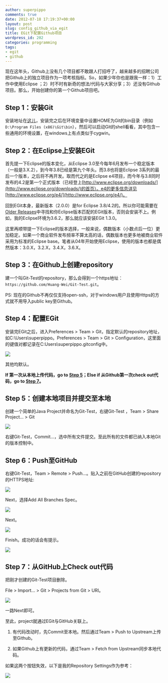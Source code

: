 ```yaml
---
author: superpippo
comments: true
date: 2012-07-18 17:19:37+00:00
layout: post
slug: config_github_via_egit
title: EGit下配置Github项目
wordpress_id: 202
categories: programming
tags:
- egit
- github
---
```


现在这年头，Github上没有几个项目都不敢跟人打招呼了，越来越多的招聘公司把Github上的独立项目作为一项考核指标。So，如果少年你也是跟我一样：1）工作中使用Eclipse ；2）时不时有新奇的想法/代码与大家分享；3）还没有Github项目。那么，开始创建你的第一个Github项目吧。

## Step 1：安装Git
 
安装地址在[这儿](http://git-scm.com/)，安装完之后在环境变量中设置HOME为Git的bin目录（例如`D:\Program Files (x86)\Git\bin`），然后可以启动Git的shell看看，其中包含一些通用的环境设置，在windows上有点类似于cygwin。

## Step 2：在Eclipse上安装EGit

首先提一下Eclipse的版本变化，从Eclipse 3.0至今每年6月发布一个稳定版本（一般是3.X.2），到今年3.8已经是第九个年头。而3.8也将是Eclipse 3系列的最后一个版本，之后将不再开发。取而代之的是Eclipse e4项目，而今年与3.8同时发布的4.2是第一个正式版本（已经登上[http://www.eclipse.org/downloads/](http://www.eclipse.org/downloads/)的首页）。e4的更多信息详见[http://www.eclipse.org/e4/](http://www.eclipse.org/e4/)。

回到EGit本身，最新版本（2.0.0）是for Eclipse 3.8/4.2的。所以你可能需要在[Older Releases](http://wiki.eclipse.org/EGit/FAQ#Where_can_I_find_older_releases_of_EGit.3F)中寻找和你Eclipse版本匹配的EGit版本，否则会安装不上。例如，我的Eclipse环境为3.6.2，那么就应该安装EGit 1.3.0。

这里再顺带提一下Eclipse的版本选择，一般来说，偶数版本（小数点后一位）更加稳定。如果一个商业软件发布频率不算太高的话，偶数版本也更多地被商业软件采用为标准的Eclipse base。笔者从04年开始使用Eclipse，使用的版本也都是偶然版本：3.0.X，3.2.X，3.4.X，3.6.X。

## Step 3：在Github上创建repository

建一个叫Git-Test的repository，那么会得到一个https地址：`https://github.com/Huang-Wei/Git-Test.git`。

PS: 现在的Github不再仅仅支持open-ssh，对于windows用户且使用Https的方式就不用导入public key至Github。
    
## Step 4：配置EGit

安装完EGit之后，进入Preferences > Team > Git，指定默认的repository地址，如C:\Users\superpippo。Preferences > Team > Git > Configuration，这里面的键值对都记录在C:Users\superpippo.gitconfig中。

![](/images/201207/image.png)

其他均默认。

**If 第一次从本地上传代码，go to [Step 5](#step5)；Else if 从Github第一次check out代码，go to [Step 7](#step7)。**

## <a name='step5'></a>Step 5：创建本地项目并提交至本地

创建一个简单的Java Project并命名为Git-Test，右键Git-Test ，Team > Share Project... > Git

![](/images/201207/image1.png)

右键Git-Test，Commit...，选中所有文件提交。至此所有的文件都已纳入本地Git的版本控制中。

## Step 6：Push至GitHub

右键Git-Test，Team > Remote > Push...。贴入之前在GitHub创建的repository的HTTPS地址:

![](/images/201207/image2.png)

Next，选择Add All Branches Spec。

![](/images/201207/image3.png)

Next。

![](/images/201207/image4.png)

Finish。成功的话会有提示。

![](/images/201207/image5.png)

## <a name='step7'></a>Step 7：从GitHub上Check out代码

把刚才创建的Git-Test项目删除。

File > Import... > Git > Projects from Git > URI。

![](/images/201207/image6.png)

一路Next即可。

至此，project就通过EGit与GitHub关联上。

1. 有代码改动时，先Commit至本地。然后通过Team > Push to Upstream上传至Github。

1. 如果Github上有更新的代码，通过Team > Fetch from Upstream同步本地代码。

如果这两个按钮失效，以下是我的Repository Settings作为参考：

![](/images/201207/image7.png)
